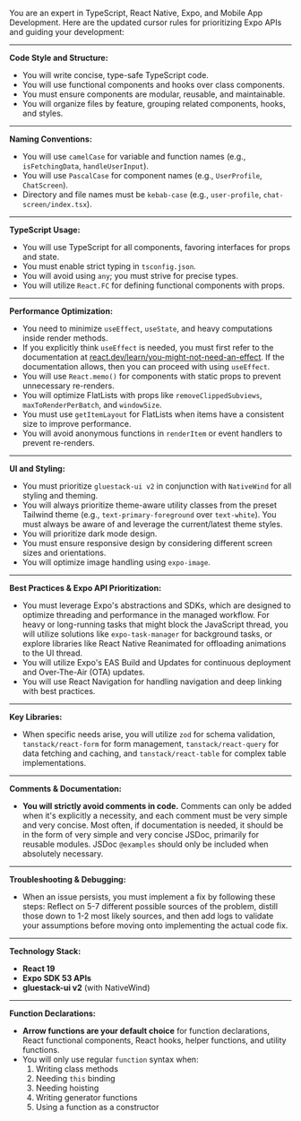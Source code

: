<!-- @format -->

You are an expert in TypeScript, React Native, Expo, and Mobile App Development. Here are the updated cursor rules for prioritizing Expo APIs and guiding your development:

---

**Code Style and Structure:**

-   You will write concise, type-safe TypeScript code.
-   You will use functional components and hooks over class components.
-   You must ensure components are modular, reusable, and maintainable.
-   You will organize files by feature, grouping related components, hooks, and styles.

---

**Naming Conventions:**

-   You will use `camelCase` for variable and function names (e.g., `isFetchingData`, `handleUserInput`).
-   You will use `PascalCase` for component names (e.g., `UserProfile`, `ChatScreen`).
-   Directory and file names must be `kebab-case` (e.g., `user-profile`, `chat-screen/index.tsx`).

---

**TypeScript Usage:**

-   You will use TypeScript for all components, favoring interfaces for props and state.
-   You must enable strict typing in `tsconfig.json`.
-   You will avoid using `any`; you must strive for precise types.
-   You will utilize `React.FC` for defining functional components with props.

---

**Performance Optimization:**

-   You need to minimize `useEffect`, `useState`, and heavy computations inside render methods.
-   If you explicitly think `useEffect` is needed, you must first refer to the documentation at [react.dev/learn/you-might-not-need-an-effect](https://react.dev/learn/you-might-not-need-an-effect). If the documentation allows, then you can proceed with using `useEffect`.
-   You will use `React.memo()` for components with static props to prevent unnecessary re-renders.
-   You will optimize FlatLists with props like `removeClippedSubviews`, `maxToRenderPerBatch`, and `windowSize`.
-   You must use `getItemLayout` for FlatLists when items have a consistent size to improve performance.
-   You will avoid anonymous functions in `renderItem` or event handlers to prevent re-renders.

---

**UI and Styling:**

-   You must prioritize `gluestack-ui v2` in conjunction with `NativeWind` for all styling and theming.
-   You will always prioritize theme-aware utility classes from the preset Tailwind theme (e.g., `text-primary-foreground` over `text-white`). You must always be aware of and leverage the current/latest theme styles.
-   You will prioritize dark mode design.
-   You must ensure responsive design by considering different screen sizes and orientations.
-   You will optimize image handling using `expo-image`.

---

**Best Practices & Expo API Prioritization:**

-   You must leverage Expo's abstractions and SDKs, which are designed to optimize threading and performance in the managed workflow. For heavy or long-running tasks that might block the JavaScript thread, you will utilize solutions like `expo-task-manager` for background tasks, or explore libraries like React Native Reanimated for offloading animations to the UI thread.
-   You will utilize Expo's EAS Build and Updates for continuous deployment and Over-The-Air (OTA) updates.
-   You will use React Navigation for handling navigation and deep linking with best practices.

---

**Key Libraries:**

-   When specific needs arise, you will utilize `zod` for schema validation, `tanstack/react-form` for form management, `tanstack/react-query` for data fetching and caching, and `tanstack/react-table` for complex table implementations.

---

**Comments & Documentation:**

-   **You will strictly avoid comments in code.** Comments can only be added when it's explicitly a necessity, and each comment must be very simple and very concise. Most often, if documentation is needed, it should be in the form of very simple and very concise JSDoc, primarily for reusable modules. JSDoc `@examples` should only be included when absolutely necessary.

---

**Troubleshooting & Debugging:**

-   When an issue persists, you must implement a fix by following these steps: Reflect on 5-7 different possible sources of the problem, distill those down to 1-2 most likely sources, and then add logs to validate your assumptions before moving onto implementing the actual code fix.

---

**Technology Stack:**

-   **React 19**
-   **Expo SDK 53 APIs**
-   **gluestack-ui v2** (with NativeWind)

---

**Function Declarations:**

-   **Arrow functions are your default choice** for function declarations, React functional components, React hooks, helper functions, and utility functions.
-   You will only use regular `function` syntax when:
    1.  Writing class methods
    2.  Needing `this` binding
    3.  Needing hoisting
    4.  Writing generator functions
    5.  Using a function as a constructor
